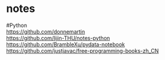 # notes

#Python <br/>
https://github.com/donnemartin <br/>
https://github.com/lijin-THU/notes-python <br/>
https://github.com/BrambleXu/pydata-notebook <br/>
https://github.com/justjavac/free-programming-books-zh_CN <br/>
